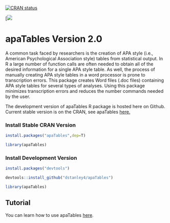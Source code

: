 
[![CRAN status](https://www.r-pkg.org/badges/version/apaTables)](https://cran.r-project.org/package=apaTables)

\[![](http://cranlogs.r-pkg.org/badges/grand-total/apaTables)

apaTables Version 2.0
=====================

A common task faced by researchers is the creation of APA style (i.e., American Psychological Association style) tables from statistical output. In R a large number of function calls are often needed to obtain all of the desired information for a single APA style table. As well, the process of manually creating APA style tables in a word processor is prone to transcription errors. This package creates Word files (.doc files) containing APA style tables for several types of analyses. Using this package minimizes transcription errors and reduces the number commands needed by the user.

The development version of apaTables R package is hosted here on Github. Current stable version is on the CRAN, see apaTables [here.](https://cran.r-project.org/package=apaTables)

### Install Stable CRAN Version

``` r
install.packages("apaTables",dep=T)

library(apaTables)
```

### Install Development Version

``` r
install.packages("devtools")

devtools::install_github("dstanley4/apaTables")

library(apaTables)
```

Tutorial
--------

You can learn how to use apaTables [here](https://dstanley4.github.io/apaTables/articles/apaTables.html).

